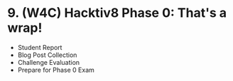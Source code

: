 # 9. (W4C) Hacktiv8 Phase 0: That's a wrap!

- Student Report
- Blog Post Collection
- Challenge Evaluation
- Prepare for Phase 0 Exam
